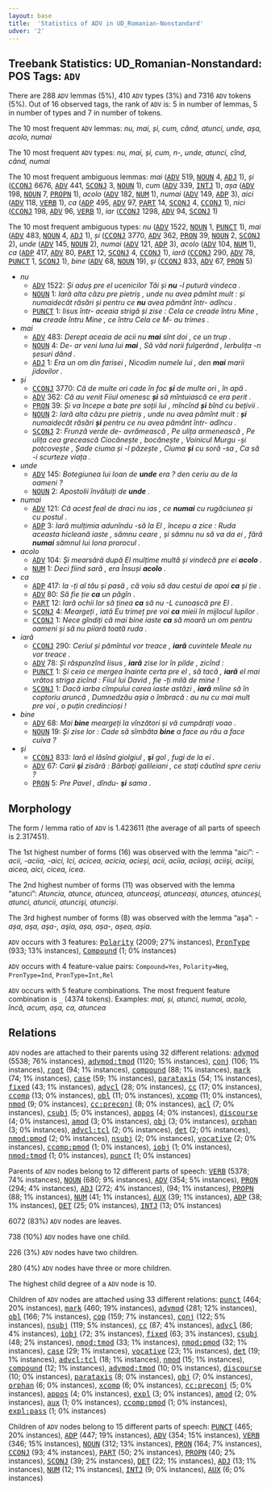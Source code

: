 ```yaml
---
layout: base
title:  'Statistics of ADV in UD_Romanian-Nonstandard'
udver: '2'
---
```


## Treebank Statistics: UD_Romanian-Nonstandard: POS Tags: `ADV`

There are 288 `ADV` lemmas (5%), 410 `ADV` types (3%) and 7316 `ADV` tokens (5%).
Out of 16 observed tags, the rank of `ADV` is: 5 in number of lemmas, 5 in number of types and 7 in number of tokens.

The 10 most frequent `ADV` lemmas: <em>nu, mai, și, cum, când, atunci, unde, așa, acolo, numai</em>

The 10 most frequent `ADV` types:  <em>nu, mai, și, cum, n-, unde, atunci, cînd, când, numai</em>

The 10 most frequent ambiguous lemmas: <em>mai</em> (<tt><a href="ro_nonstandard-pos-ADV.html">ADV</a></tt> 519, <tt><a href="ro_nonstandard-pos-NOUN.html">NOUN</a></tt> 4, <tt><a href="ro_nonstandard-pos-ADJ.html">ADJ</a></tt> 1), <em>și</em> (<tt><a href="ro_nonstandard-pos-CCONJ.html">CCONJ</a></tt> 6676, <tt><a href="ro_nonstandard-pos-ADV.html">ADV</a></tt> 441, <tt><a href="ro_nonstandard-pos-SCONJ.html">SCONJ</a></tt> 3, <tt><a href="ro_nonstandard-pos-NOUN.html">NOUN</a></tt> 1), <em>cum</em> (<tt><a href="ro_nonstandard-pos-ADV.html">ADV</a></tt> 339, <tt><a href="ro_nonstandard-pos-INTJ.html">INTJ</a></tt> 1), <em>așa</em> (<tt><a href="ro_nonstandard-pos-ADV.html">ADV</a></tt> 198, <tt><a href="ro_nonstandard-pos-NOUN.html">NOUN</a></tt> 7, <tt><a href="ro_nonstandard-pos-PROPN.html">PROPN</a></tt> 1), <em>acolo</em> (<tt><a href="ro_nonstandard-pos-ADV.html">ADV</a></tt> 182, <tt><a href="ro_nonstandard-pos-NUM.html">NUM</a></tt> 1), <em>numai</em> (<tt><a href="ro_nonstandard-pos-ADV.html">ADV</a></tt> 149, <tt><a href="ro_nonstandard-pos-ADP.html">ADP</a></tt> 3), <em>aici</em> (<tt><a href="ro_nonstandard-pos-ADV.html">ADV</a></tt> 118, <tt><a href="ro_nonstandard-pos-VERB.html">VERB</a></tt> 1), <em>ca</em> (<tt><a href="ro_nonstandard-pos-ADP.html">ADP</a></tt> 495, <tt><a href="ro_nonstandard-pos-ADV.html">ADV</a></tt> 97, <tt><a href="ro_nonstandard-pos-PART.html">PART</a></tt> 14, <tt><a href="ro_nonstandard-pos-SCONJ.html">SCONJ</a></tt> 4, <tt><a href="ro_nonstandard-pos-CCONJ.html">CCONJ</a></tt> 1), <em>nici</em> (<tt><a href="ro_nonstandard-pos-CCONJ.html">CCONJ</a></tt> 198, <tt><a href="ro_nonstandard-pos-ADV.html">ADV</a></tt> 96, <tt><a href="ro_nonstandard-pos-VERB.html">VERB</a></tt> 1), <em>iar</em> (<tt><a href="ro_nonstandard-pos-CCONJ.html">CCONJ</a></tt> 1298, <tt><a href="ro_nonstandard-pos-ADV.html">ADV</a></tt> 94, <tt><a href="ro_nonstandard-pos-SCONJ.html">SCONJ</a></tt> 1)

The 10 most frequent ambiguous types:  <em>nu</em> (<tt><a href="ro_nonstandard-pos-ADV.html">ADV</a></tt> 1522, <tt><a href="ro_nonstandard-pos-NOUN.html">NOUN</a></tt> 1, <tt><a href="ro_nonstandard-pos-PUNCT.html">PUNCT</a></tt> 1), <em>mai</em> (<tt><a href="ro_nonstandard-pos-ADV.html">ADV</a></tt> 483, <tt><a href="ro_nonstandard-pos-NOUN.html">NOUN</a></tt> 4, <tt><a href="ro_nonstandard-pos-ADJ.html">ADJ</a></tt> 1), <em>și</em> (<tt><a href="ro_nonstandard-pos-CCONJ.html">CCONJ</a></tt> 3770, <tt><a href="ro_nonstandard-pos-ADV.html">ADV</a></tt> 362, <tt><a href="ro_nonstandard-pos-PRON.html">PRON</a></tt> 39, <tt><a href="ro_nonstandard-pos-NOUN.html">NOUN</a></tt> 2, <tt><a href="ro_nonstandard-pos-SCONJ.html">SCONJ</a></tt> 2), <em>unde</em> (<tt><a href="ro_nonstandard-pos-ADV.html">ADV</a></tt> 145, <tt><a href="ro_nonstandard-pos-NOUN.html">NOUN</a></tt> 2), <em>numai</em> (<tt><a href="ro_nonstandard-pos-ADV.html">ADV</a></tt> 121, <tt><a href="ro_nonstandard-pos-ADP.html">ADP</a></tt> 3), <em>acolo</em> (<tt><a href="ro_nonstandard-pos-ADV.html">ADV</a></tt> 104, <tt><a href="ro_nonstandard-pos-NUM.html">NUM</a></tt> 1), <em>ca</em> (<tt><a href="ro_nonstandard-pos-ADP.html">ADP</a></tt> 417, <tt><a href="ro_nonstandard-pos-ADV.html">ADV</a></tt> 80, <tt><a href="ro_nonstandard-pos-PART.html">PART</a></tt> 12, <tt><a href="ro_nonstandard-pos-SCONJ.html">SCONJ</a></tt> 4, <tt><a href="ro_nonstandard-pos-CCONJ.html">CCONJ</a></tt> 1), <em>iară</em> (<tt><a href="ro_nonstandard-pos-CCONJ.html">CCONJ</a></tt> 290, <tt><a href="ro_nonstandard-pos-ADV.html">ADV</a></tt> 78, <tt><a href="ro_nonstandard-pos-PUNCT.html">PUNCT</a></tt> 1, <tt><a href="ro_nonstandard-pos-SCONJ.html">SCONJ</a></tt> 1), <em>bine</em> (<tt><a href="ro_nonstandard-pos-ADV.html">ADV</a></tt> 68, <tt><a href="ro_nonstandard-pos-NOUN.html">NOUN</a></tt> 19), <em>şi</em> (<tt><a href="ro_nonstandard-pos-CCONJ.html">CCONJ</a></tt> 833, <tt><a href="ro_nonstandard-pos-ADV.html">ADV</a></tt> 67, <tt><a href="ro_nonstandard-pos-PRON.html">PRON</a></tt> 5)


* <em>nu</em>
  * <tt><a href="ro_nonstandard-pos-ADV.html">ADV</a></tt> 1522: <em>Și aduș pre el ucenicilor Tăi și <b>nu</b> -l putură vindeca .</em>
  * <tt><a href="ro_nonstandard-pos-NOUN.html">NOUN</a></tt> 1: <em>Iară alta căzu pre pietriș , unde nu avea pămînt mult : și numaidecât răsări și pentru ce <b>nu</b> avea pământ într- adîncu .</em>
  * <tt><a href="ro_nonstandard-pos-PUNCT.html">PUNCT</a></tt> 1: <em>Iisus într- aceaia strigă și zise : Cela cе creade întru Mine , <b>nu</b> creade întru Mine , cе întru Cela cе M- au trimes .</em>
* <em>mai</em>
  * <tt><a href="ro_nonstandard-pos-ADV.html">ADV</a></tt> 483: <em>Derept aceaia de acii nu <b>mai</b> sînt doi , ce un trup .</em>
  * <tt><a href="ro_nonstandard-pos-NOUN.html">NOUN</a></tt> 4: <em>De- ar veni luna lui <b>mai</b> , Să văd norii fulgerând , Ierbulița -n șesuri dând .</em>
  * <tt><a href="ro_nonstandard-pos-ADJ.html">ADJ</a></tt> 1: <em>Era un om din farisei , Nicodim numele lui , den <b>mai</b> marii jidovilor .</em>
* <em>și</em>
  * <tt><a href="ro_nonstandard-pos-CCONJ.html">CCONJ</a></tt> 3770: <em>Că de multe ori cade în foc <b>și</b> de multe ori , în apă .</em>
  * <tt><a href="ro_nonstandard-pos-ADV.html">ADV</a></tt> 362: <em>Că au venit Fiiul omenesc <b>și</b> să mîntuiască ce еrа perit .</em>
  * <tt><a href="ro_nonstandard-pos-PRON.html">PRON</a></tt> 39: <em>Și va începe a bate pre soții lui , mîncînd <b>și</b> bînd cu bețivii .</em>
  * <tt><a href="ro_nonstandard-pos-NOUN.html">NOUN</a></tt> 2: <em>Iară alta căzu pre pietriș , unde nu avea pămînt mult : <b>și</b> numaidecât răsări <b>și</b> pentru ce nu avea pământ într- adîncu .</em>
  * <tt><a href="ro_nonstandard-pos-SCONJ.html">SCONJ</a></tt> 2: <em>Frunză verde de- avrămească , Pe ulița armenească , Pe ulița cea grecească Ciocănește , bocănește , Voinicul Murgu -și potcovește , Șade ciuma și -l păzește , Ciuma <b>și</b> cu soră -sa , Ca să -i scurteze viața .</em>
* <em>unde</em>
  * <tt><a href="ro_nonstandard-pos-ADV.html">ADV</a></tt> 145: <em>Botegiunea lui Ioan de <b>unde</b> era ? den ceriu au de la oameni ?</em>
  * <tt><a href="ro_nonstandard-pos-NOUN.html">NOUN</a></tt> 2: <em>Apostolii învăluiți de <b>unde</b> .</em>
* <em>numai</em>
  * <tt><a href="ro_nonstandard-pos-ADV.html">ADV</a></tt> 121: <em>Că acest feal de draci nu ias , ce <b>numai</b> cu rugăciunea și cu postul .</em>
  * <tt><a href="ro_nonstandard-pos-ADP.html">ADP</a></tt> 3: <em>Iară mulțimia adunîndu -să la El , începu a zice : Ruda aceasta hicleană iaste , sămnu ceare , și sămnu nu să va da ei , fără <b>numai</b> sămnul lui Iona prorocul .</em>
* <em>acolo</em>
  * <tt><a href="ro_nonstandard-pos-ADV.html">ADV</a></tt> 104: <em>Și mearsără după El mulțime multă și vindecă pre ei <b>acolo</b> .</em>
  * <tt><a href="ro_nonstandard-pos-NUM.html">NUM</a></tt> 1: <em>Deci fiind sară , era Însuși <b>acolo</b> .</em>
* <em>ca</em>
  * <tt><a href="ro_nonstandard-pos-ADP.html">ADP</a></tt> 417: <em>Ia -ți al tău și pasă , că voiu să dau cestui de apoi <b>ca</b> și ție .</em>
  * <tt><a href="ro_nonstandard-pos-ADV.html">ADV</a></tt> 80: <em>Să fie ție <b>ca</b> un păgîn .</em>
  * <tt><a href="ro_nonstandard-pos-PART.html">PART</a></tt> 12: <em>Iară ochii lor să ținea <b>ca</b> să nu -L cunoască pre El .</em>
  * <tt><a href="ro_nonstandard-pos-SCONJ.html">SCONJ</a></tt> 4: <em>Meargeți , iată Eu trimeț pre voi <b>ca</b> mieii în mijlocul lupilor .</em>
  * <tt><a href="ro_nonstandard-pos-CCONJ.html">CCONJ</a></tt> 1: <em>Nece gîndiți că mai bine iaste <b>ca</b> să moară un om pentru oameni și să nu piiară toată ruda .</em>
* <em>iară</em>
  * <tt><a href="ro_nonstandard-pos-CCONJ.html">CCONJ</a></tt> 290: <em>Ceriul și pămîntul vor treace , <b>iară</b> cuvintele Meale nu vor treace .</em>
  * <tt><a href="ro_nonstandard-pos-ADV.html">ADV</a></tt> 78: <em>Și răspunzînd Iisus , <b>iară</b> zise lor în pilde , zicînd :</em>
  * <tt><a href="ro_nonstandard-pos-PUNCT.html">PUNCT</a></tt> 1: <em>Și ceia ce mergea înainte certa pre el , să tacă , <b>iară</b> el mai vrătos striga zicînd : Fiiul lui David , fie -ți milă de mine !</em>
  * <tt><a href="ro_nonstandard-pos-SCONJ.html">SCONJ</a></tt> 1: <em>Dacă iarba cîmpului carea iaste astăzi , <b>iară</b> mîine să în coptoriu aruncă , Dumnedzău așia o îmbracă : au nu cu mai mult pre voi , o puțin credincioși !</em>
* <em>bine</em>
  * <tt><a href="ro_nonstandard-pos-ADV.html">ADV</a></tt> 68: <em>Mai <b>bine</b> meargeți la vînzători și vă cumpărați voao .</em>
  * <tt><a href="ro_nonstandard-pos-NOUN.html">NOUN</a></tt> 19: <em>Și zise lor : Cade să sîmbăta <b>bine</b> a face au rău a face cuiva ?</em>
* <em>şi</em>
  * <tt><a href="ro_nonstandard-pos-CCONJ.html">CCONJ</a></tt> 833: <em>Iară el lăsînd giolgiul , <b>şi</b> gol , fugi de la ei .</em>
  * <tt><a href="ro_nonstandard-pos-ADV.html">ADV</a></tt> 67: <em>Carii <b>şi</b> zisără : Bărbaţi galileiani , ce staţi căutînd spre ceriu ?</em>
  * <tt><a href="ro_nonstandard-pos-PRON.html">PRON</a></tt> 5: <em>Pre Pavel , dîndu- <b>şi</b> sama .</em>

## Morphology

The form / lemma ratio of `ADV` is 1.423611 (the average of all parts of speech is 2.317451).

The 1st highest number of forms (16) was observed with the lemma “aici”: <em>-acii, -aciia, -aici, Ici, acicea, acicia, acieşi, acii, aciia, aciiași, aciişi, aciiși, aicea, aici, cicea, icea</em>.

The 2nd highest number of forms (11) was observed with the lemma “atunci”: <em>Atuncia, atunce, atuncea, atunceaşi, atunceași, atunceș, atunceși, atunci, atuncii, atuncişi, atunciși</em>.

The 3rd highest number of forms (8) was observed with the lemma “așa”: <em>-așa, aşa, aşa-, aşia, așa, așa-, așea, așia</em>.

`ADV` occurs with 3 features: <tt><a href="ro_nonstandard-feat-Polarity.html">Polarity</a></tt> (2009; 27% instances), <tt><a href="ro_nonstandard-feat-PronType.html">PronType</a></tt> (933; 13% instances), <tt><a href="ro_nonstandard-feat-Compound.html">Compound</a></tt> (1; 0% instances)

`ADV` occurs with 4 feature-value pairs: `Compound=Yes`, `Polarity=Neg`, `PronType=Ind`, `PronType=Int,Rel`

`ADV` occurs with 5 feature combinations.
The most frequent feature combination is `_` (4374 tokens).
Examples: <em>mai, și, atunci, numai, acolo, încă, acum, așa, ca, atuncea</em>


## Relations

`ADV` nodes are attached to their parents using 32 different relations: <tt><a href="ro_nonstandard-dep-advmod.html">advmod</a></tt> (5538; 76% instances), <tt><a href="ro_nonstandard-dep-advmod-tmod.html">advmod:tmod</a></tt> (1120; 15% instances), <tt><a href="ro_nonstandard-dep-conj.html">conj</a></tt> (106; 1% instances), <tt><a href="ro_nonstandard-dep-root.html">root</a></tt> (94; 1% instances), <tt><a href="ro_nonstandard-dep-compound.html">compound</a></tt> (88; 1% instances), <tt><a href="ro_nonstandard-dep-mark.html">mark</a></tt> (74; 1% instances), <tt><a href="ro_nonstandard-dep-case.html">case</a></tt> (59; 1% instances), <tt><a href="ro_nonstandard-dep-parataxis.html">parataxis</a></tt> (54; 1% instances), <tt><a href="ro_nonstandard-dep-fixed.html">fixed</a></tt> (43; 1% instances), <tt><a href="ro_nonstandard-dep-advcl.html">advcl</a></tt> (28; 0% instances), <tt><a href="ro_nonstandard-dep-cc.html">cc</a></tt> (17; 0% instances), <tt><a href="ro_nonstandard-dep-ccomp.html">ccomp</a></tt> (13; 0% instances), <tt><a href="ro_nonstandard-dep-obl.html">obl</a></tt> (11; 0% instances), <tt><a href="ro_nonstandard-dep-xcomp.html">xcomp</a></tt> (11; 0% instances), <tt><a href="ro_nonstandard-dep-nmod.html">nmod</a></tt> (9; 0% instances), <tt><a href="ro_nonstandard-dep-cc-preconj.html">cc:preconj</a></tt> (8; 0% instances), <tt><a href="ro_nonstandard-dep-acl.html">acl</a></tt> (7; 0% instances), <tt><a href="ro_nonstandard-dep-csubj.html">csubj</a></tt> (5; 0% instances), <tt><a href="ro_nonstandard-dep-appos.html">appos</a></tt> (4; 0% instances), <tt><a href="ro_nonstandard-dep-discourse.html">discourse</a></tt> (4; 0% instances), <tt><a href="ro_nonstandard-dep-amod.html">amod</a></tt> (3; 0% instances), <tt><a href="ro_nonstandard-dep-obj.html">obj</a></tt> (3; 0% instances), <tt><a href="ro_nonstandard-dep-orphan.html">orphan</a></tt> (3; 0% instances), <tt><a href="ro_nonstandard-dep-advcl-tcl.html">advcl:tcl</a></tt> (2; 0% instances), <tt><a href="ro_nonstandard-dep-det.html">det</a></tt> (2; 0% instances), <tt><a href="ro_nonstandard-dep-nmod-pmod.html">nmod:pmod</a></tt> (2; 0% instances), <tt><a href="ro_nonstandard-dep-nsubj.html">nsubj</a></tt> (2; 0% instances), <tt><a href="ro_nonstandard-dep-vocative.html">vocative</a></tt> (2; 0% instances), <tt><a href="ro_nonstandard-dep-ccomp-pmod.html">ccomp:pmod</a></tt> (1; 0% instances), <tt><a href="ro_nonstandard-dep-iobj.html">iobj</a></tt> (1; 0% instances), <tt><a href="ro_nonstandard-dep-nmod-tmod.html">nmod:tmod</a></tt> (1; 0% instances), <tt><a href="ro_nonstandard-dep-punct.html">punct</a></tt> (1; 0% instances)

Parents of `ADV` nodes belong to 12 different parts of speech: <tt><a href="ro_nonstandard-pos-VERB.html">VERB</a></tt> (5378; 74% instances), <tt><a href="ro_nonstandard-pos-NOUN.html">NOUN</a></tt> (680; 9% instances), <tt><a href="ro_nonstandard-pos-ADV.html">ADV</a></tt> (354; 5% instances), <tt><a href="ro_nonstandard-pos-PRON.html">PRON</a></tt> (294; 4% instances), <tt><a href="ro_nonstandard-pos-ADJ.html">ADJ</a></tt> (272; 4% instances),  (94; 1% instances), <tt><a href="ro_nonstandard-pos-PROPN.html">PROPN</a></tt> (88; 1% instances), <tt><a href="ro_nonstandard-pos-NUM.html">NUM</a></tt> (41; 1% instances), <tt><a href="ro_nonstandard-pos-AUX.html">AUX</a></tt> (39; 1% instances), <tt><a href="ro_nonstandard-pos-ADP.html">ADP</a></tt> (38; 1% instances), <tt><a href="ro_nonstandard-pos-DET.html">DET</a></tt> (25; 0% instances), <tt><a href="ro_nonstandard-pos-INTJ.html">INTJ</a></tt> (13; 0% instances)

6072 (83%) `ADV` nodes are leaves.

738 (10%) `ADV` nodes have one child.

226 (3%) `ADV` nodes have two children.

280 (4%) `ADV` nodes have three or more children.

The highest child degree of a `ADV` node is 10.

Children of `ADV` nodes are attached using 33 different relations: <tt><a href="ro_nonstandard-dep-punct.html">punct</a></tt> (464; 20% instances), <tt><a href="ro_nonstandard-dep-mark.html">mark</a></tt> (460; 19% instances), <tt><a href="ro_nonstandard-dep-advmod.html">advmod</a></tt> (281; 12% instances), <tt><a href="ro_nonstandard-dep-obl.html">obl</a></tt> (166; 7% instances), <tt><a href="ro_nonstandard-dep-cop.html">cop</a></tt> (159; 7% instances), <tt><a href="ro_nonstandard-dep-conj.html">conj</a></tt> (122; 5% instances), <tt><a href="ro_nonstandard-dep-nsubj.html">nsubj</a></tt> (119; 5% instances), <tt><a href="ro_nonstandard-dep-cc.html">cc</a></tt> (87; 4% instances), <tt><a href="ro_nonstandard-dep-advcl.html">advcl</a></tt> (86; 4% instances), <tt><a href="ro_nonstandard-dep-iobj.html">iobj</a></tt> (72; 3% instances), <tt><a href="ro_nonstandard-dep-fixed.html">fixed</a></tt> (63; 3% instances), <tt><a href="ro_nonstandard-dep-csubj.html">csubj</a></tt> (48; 2% instances), <tt><a href="ro_nonstandard-dep-nmod-tmod.html">nmod:tmod</a></tt> (33; 1% instances), <tt><a href="ro_nonstandard-dep-nmod-pmod.html">nmod:pmod</a></tt> (32; 1% instances), <tt><a href="ro_nonstandard-dep-case.html">case</a></tt> (29; 1% instances), <tt><a href="ro_nonstandard-dep-vocative.html">vocative</a></tt> (23; 1% instances), <tt><a href="ro_nonstandard-dep-det.html">det</a></tt> (19; 1% instances), <tt><a href="ro_nonstandard-dep-advcl-tcl.html">advcl:tcl</a></tt> (18; 1% instances), <tt><a href="ro_nonstandard-dep-nmod.html">nmod</a></tt> (15; 1% instances), <tt><a href="ro_nonstandard-dep-compound.html">compound</a></tt> (12; 1% instances), <tt><a href="ro_nonstandard-dep-advmod-tmod.html">advmod:tmod</a></tt> (10; 0% instances), <tt><a href="ro_nonstandard-dep-discourse.html">discourse</a></tt> (10; 0% instances), <tt><a href="ro_nonstandard-dep-parataxis.html">parataxis</a></tt> (8; 0% instances), <tt><a href="ro_nonstandard-dep-obj.html">obj</a></tt> (7; 0% instances), <tt><a href="ro_nonstandard-dep-orphan.html">orphan</a></tt> (6; 0% instances), <tt><a href="ro_nonstandard-dep-xcomp.html">xcomp</a></tt> (6; 0% instances), <tt><a href="ro_nonstandard-dep-cc-preconj.html">cc:preconj</a></tt> (5; 0% instances), <tt><a href="ro_nonstandard-dep-appos.html">appos</a></tt> (4; 0% instances), <tt><a href="ro_nonstandard-dep-expl.html">expl</a></tt> (3; 0% instances), <tt><a href="ro_nonstandard-dep-amod.html">amod</a></tt> (2; 0% instances), <tt><a href="ro_nonstandard-dep-aux.html">aux</a></tt> (1; 0% instances), <tt><a href="ro_nonstandard-dep-ccomp-pmod.html">ccomp:pmod</a></tt> (1; 0% instances), <tt><a href="ro_nonstandard-dep-expl-pass.html">expl:pass</a></tt> (1; 0% instances)

Children of `ADV` nodes belong to 15 different parts of speech: <tt><a href="ro_nonstandard-pos-PUNCT.html">PUNCT</a></tt> (465; 20% instances), <tt><a href="ro_nonstandard-pos-ADP.html">ADP</a></tt> (447; 19% instances), <tt><a href="ro_nonstandard-pos-ADV.html">ADV</a></tt> (354; 15% instances), <tt><a href="ro_nonstandard-pos-VERB.html">VERB</a></tt> (346; 15% instances), <tt><a href="ro_nonstandard-pos-NOUN.html">NOUN</a></tt> (312; 13% instances), <tt><a href="ro_nonstandard-pos-PRON.html">PRON</a></tt> (164; 7% instances), <tt><a href="ro_nonstandard-pos-CCONJ.html">CCONJ</a></tt> (93; 4% instances), <tt><a href="ro_nonstandard-pos-PART.html">PART</a></tt> (50; 2% instances), <tt><a href="ro_nonstandard-pos-PROPN.html">PROPN</a></tt> (40; 2% instances), <tt><a href="ro_nonstandard-pos-SCONJ.html">SCONJ</a></tt> (39; 2% instances), <tt><a href="ro_nonstandard-pos-DET.html">DET</a></tt> (22; 1% instances), <tt><a href="ro_nonstandard-pos-ADJ.html">ADJ</a></tt> (13; 1% instances), <tt><a href="ro_nonstandard-pos-NUM.html">NUM</a></tt> (12; 1% instances), <tt><a href="ro_nonstandard-pos-INTJ.html">INTJ</a></tt> (9; 0% instances), <tt><a href="ro_nonstandard-pos-AUX.html">AUX</a></tt> (6; 0% instances)

